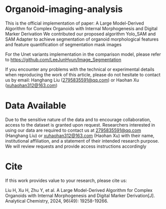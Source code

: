 # Organoid-imaging-analysis
This is the official implementation of paper: A Large Model-Derived Algorithm for Complex Organoids with Internal Morphogenesis and Digital Marker Derivation
We contributed our proposed algorithm Yolo_SAM and SAM Adapter to achieve segmentation of organoid morphological features and feature quantification of segmentation mask images

For the Unet variants implementation in the comparison model, please refer to https://github.com/LeeJunHyun/Image_Segmentation


If you encounter any problems with the technical or experimental details when reproducing the work of this article, please do not hesitate to contact us by email: Hanghang Liu (2795835591@qq.com) or Haohan Xu (xuhaohan312@163.com)

# Data Available
Due to the sensitive nature of the data and to encourage collaboration, access to the dataset is granted upon request. Researchers interested in using our data are required to contact us at 2795835591@qq.com (Hanghang Liu) or xuhaohan312@163.com (Haohan Xu) with their name, institutional affiliation, and a statement of their intended research purpose. We will review requests and provide access instructions accordingly

# Cite 
If this work provides value to your research, please cite us:

Liu H, Xu H, Zhu Y, et al. A Large Model-Derived Algorithm for Complex Organoids with Internal Morphogenesis and Digital Marker Derivation[J]. Analytical Chemistry, 2024, 96(49): 19258-19266.
